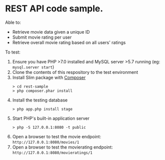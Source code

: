 # REST API code sample.

Able to:
 * Retrieve movie data given a unique ID
 * Submit movie rating per user
 * Retrieve overall movie rating based on all users' ratings

To test:
1. Ensure you have PHP >7.0 installed and MySQL server >5.7 running (eg: `mysql.server start`)
1. Clone the contents of this respository to the test environment
1. Install Slim package with [Composer](https://getcomposer.org)
   ```
   > cd rest-sample
   > php composer.phar install
   ```
4. Install the testing database
   ```
   > php app.php install stage
   ```
5. Start PHP's built-in application server
   ```
   > php -S 127.0.0.1:8080 -t public
   ```
6. Open a browser to test the movie endpoint: `http://127.0.0.1:8080/movies/1`
7. Open a browser to test the movierating endpoint: `http://127.0.0.1:8080/movieratings/1`
